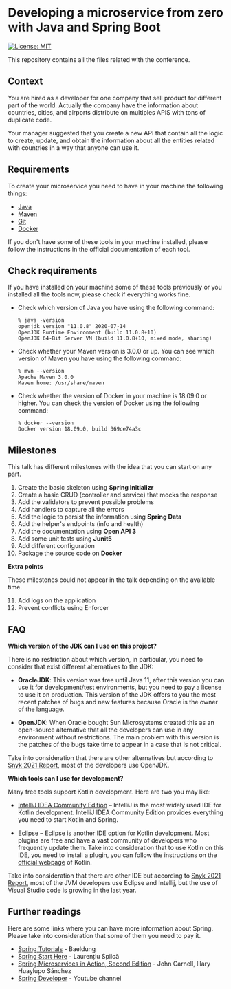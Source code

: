 # Developing a microservice from zero with Java and Spring Boot

[![License: MIT](https://img.shields.io/badge/License-MIT-yellow.svg)](https://opensource.org/licenses/MIT)

This repository contains all the files related with the conference.

## Context

You are hired as a developer for one company that sell product for different part of the world. Actually the company have the information about countries, cities, and airports distribute on multiples APIS with tons of duplicate code.

Your manager suggested that you create a new API that contain all the logic to create, update, and obtain the information about all the entities related with countries in a way that anyone can use it.


## Requirements

To create your microservice you need to have in your machine the following things:
- [Java](https://www.oracle.com/ar/java/technologies/javase-jdk11-downloads.html)
- [Maven](https://maven.apache.org/)
- [Git](https://git-scm.com/)
- [Docker](https://www.docker.com/)

If you don't have some of these tools in your machine installed, please follow the instructions in the official documentation of each tool.

## Check requirements

If you have installed on your machine some of these tools previously or you installed all the tools now, please check if everything works fine.
- Check which version of Java you have using the following command:
   ````
   % java -version
   openjdk version "11.0.8" 2020-07-14
   OpenJDK Runtime Environment (build 11.0.8+10)
   OpenJDK 64-Bit Server VM (build 11.0.8+10, mixed mode, sharing)
   ````
- Check whether your Maven version is 3.0.0 or up. You can see which version of Maven you have using the following command:
   ````
   % mvn --version
   Apache Maven 3.0.0
   Maven home: /usr/share/maven
   ````
- Check whether the version of Docker in your machine is 18.09.0 or higher. You can check the version of Docker using the following command:

   ````
   % docker --version
   Docker version 18.09.0, build 369ce74a3c
   ````

## Milestones

This talk has different milestones with the idea that you can start on any part.

1. Create the basic skeleton using **Spring Initializr**
2. Create a basic CRUD (controller and service) that mocks the response
3. Add the validators to prevent possible problems
4. Add handlers to capture all the errors
5. Add the logic to persist the information using **Spring Data**
6. Add the helper's endpoints (info and health)
7. Add the documentation using **Open API 3**
8. Add some unit tests using **Junit5**
9. Add different configuration
10. Package the source code on **Docker**

**Extra points**

These milestones could not appear in the talk depending on the available time.

11. Add logs on the application
12. Prevent conflicts using Enforcer

## FAQ

**Which version of the JDK can I use on this project?**

There is no restriction about which version, in particular, you need to consider that exist different alternatives to the JDK:
* **OracleJDK**: This version was free until Java 11, after this version you can use it for development/test environments, but you need to pay a license to use it on production. This version of the JDK offers to you the most recent patches of bugs and new features because Oracle is the owner of the language.


* **OpenJDK**: When Oracle bought Sun Microsystems created this as an open-source alternative that all the developers can use in any environment without restrictions. The main problem with this version is the patches of the bugs take time to appear in a case that is not critical.


Take into consideration that there are other alternatives but according to [Snyk 2021 Report](https://res.cloudinary.com/snyk/image/upload/v1623860216/reports/jvm-ecosystem-report-2021.pdf), most of the developers use OpenJDK.


**Which tools can I use for development?**

Many free tools support Kotlin development. Here are two you may like:
- [IntelliJ IDEA Community Edition](https://www.jetbrains.com/idea/) – IntelliJ is the most widely used IDE for Kotlin development. IntelliJ IDEA Community Edition provides everything you need to start Kotlin and Spring.


- [Eclipse](https://www.eclipse.org/downloads/) – Eclipse is another IDE option for Kotlin development. Most plugins are free and have a vast community of developers who frequently update them. Take into consideration that to use Kotlin on this IDE, you need to install a plugin, you can follow the instructions on the [official webpage](https://kotlinlang.org/docs/eclipse.html) of Kotlin.

Take into consideration that there are other IDE but according to [Snyk 2021 Report](https://res.cloudinary.com/snyk/image/upload/v1623860216/reports/jvm-ecosystem-report-2021.pdf), most of the JVM developers use Eclipse and Intellij, but the use of Visual Studio code is growing in the last year.


## Further readings

Here are some links where you can have more information about Spring. Please take into consideration that some of them you need to pay it.

- [Spring Tutorials](https://www.baeldung.com/spring-tutorial) - Baeldung
- [Spring Start Here](https://www.manning.com/books/spring-start-here?query=spring) - Laurențiu Spilcă
- [Spring Microservices in Action, Second Edition](https://www.manning.com/books/spring-microservices-in-action-second-edition?query=spring) - John Carnell, Illary Huaylupo Sánchez
- [Spring Developer](https://www.youtube.com/user/SpringSourceDev/videos) - Youtube channel
